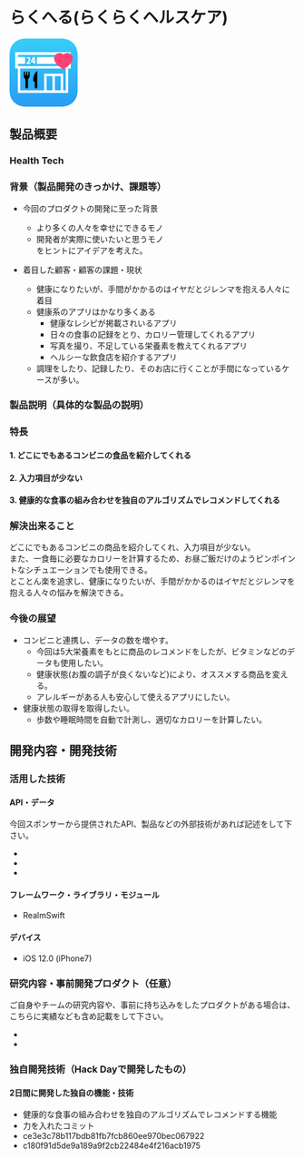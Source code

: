 # らくへる(らくらくヘルスケア)

[![Product Name](icon.png)](https://youtu.be/B2UGFoIFF2Y)

## 製品概要
### Health Tech

### 背景（製品開発のきっかけ、課題等）
- 今回のプロダクトの開発に至った背景 　
  - より多くの人々を幸せにできるモノ
  - 開発者が実際に使いたいと思うモノ    
  をヒントにアイデアを考えた。

- 着目した顧客・顧客の課題・現状
  - 健康になりたいが、手間がかかるのはイヤだとジレンマを抱える人々に着目
  - 健康系のアプリはかなり多くある
    - 健康なレシピが掲載されいるアプリ
    - 日々の食事の記録をとり、カロリー管理してくれるアプリ
    - 写真を撮り、不足している栄養素を教えてくれるアプリ
    - ヘルシーな飲食店を紹介するアプリ
  - 調理をしたり、記録したり、そのお店に行くことが手間になっているケースが多い。

### 製品説明（具体的な製品の説明）
### 特長

#### 1. どこにでもあるコンビニの食品を紹介してくれる

#### 2. 入力項目が少ない

#### 3. 健康的な食事の組み合わせを独自のアルゴリズムでレコメンドしてくれる

### 解決出来ること
どこにでもあるコンビニの商品を紹介してくれ、入力項目が少ない。  
また、一食毎に必要なカロリーを計算するため、お昼ご飯だけのようピンポイントなシチュエーションでも使用できる。  
とことん楽を追求し、健康になりたいが、手間がかかるのはイヤだとジレンマを抱える人々の悩みを解決できる。  

### 今後の展望
- コンビニと連携し、データの数を増やす。
  - 今回は5大栄養素をもとに商品のレコメンドをしたが、ビタミンなどのデータも使用したい。
  - 健康状態(お腹の調子が良くないなど)により、オススメする商品を変える。  
  - アレルギーがある人も安心して使えるアプリにしたい。  
- 健康状態の取得を取得したい。
  - 歩数や睡眠時間を自動で計測し、適切なカロリーを計算したい。

## 開発内容・開発技術
### 活用した技術
#### API・データ
今回スポンサーから提供されたAPI、製品などの外部技術があれば記述をして下さい。

*
*
*

#### フレームワーク・ライブラリ・モジュール
* RealmSwift

#### デバイス
* iOS 12.0 (iPhone7)

### 研究内容・事前開発プロダクト（任意）
ご自身やチームの研究内容や、事前に持ち込みをしたプロダクトがある場合は、こちらに実績なども含め記載をして下さい。

*
*


### 独自開発技術（Hack Dayで開発したもの）
#### 2日間に開発した独自の機能・技術
* 健康的な食事の組み合わせを独自のアルゴリズムでレコメンドする機能
* 力を入れたコミット
* ce3e3c78b117bdb81fb7fcb860ee970bec067922
* c180f91d5de9a189a9f2cb22484e4f216acb1975
